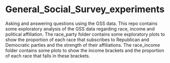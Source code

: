 # General_Social_Survey_experiments
Asking and answering questions using the GSS data. This repo contains some exploratory analysis of the GSS data regarding race, income and political affiliation.
The race_party folder contains some exploratory plots to show the proportion of each race that subscribes to Republican and Democratic parties and the strength of their affiliations.
The race_income folder contains some plots to show the income brackets and the proportion of each race that falls in these brackets.


